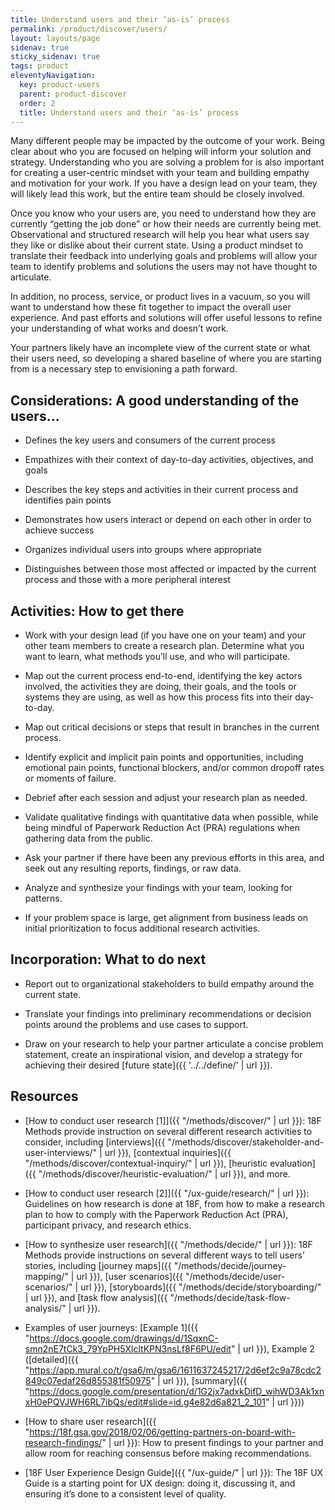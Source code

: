 ```yaml
---
title: Understand users and their ‘as-is’ process
permalink: /product/discover/users/
layout: layouts/page
sidenav: true
sticky_sidenav: true
tags: product
eleventyNavigation:
  key: product-users
  parent: product-discover
  order: 2
  title: Understand users and their ‘as-is’ process
---
```


Many different people may be impacted by the outcome of your work.  Being clear about who you are focused on helping will inform your solution and strategy.  Understanding who you are solving a problem for is also important for creating a user-centric mindset with your team and building empathy and motivation for your work.  If you have a design lead on your team, they will likely lead this work, but the entire team should be closely involved.

Once you know who your users are, you need to understand how they are currently “getting the job done” or how their needs are currently being met.  Observational and structured research will help you hear what users say they like or dislike about their current state.  Using a product mindset to translate their feedback into underlying goals and problems will allow your team to identify problems and solutions the users may not have thought to articulate.   

In addition, no process, service, or product lives in a vacuum, so you will want to understand how these fit together to impact the overall user experience.  And past efforts and solutions will offer useful lessons to refine your understanding of what works and doesn’t work.  

Your partners likely have an incomplete view of the current state or what their users need, so developing a shared baseline of where you are starting from is a necessary step to envisioning a path forward.

## Considerations: A good understanding of the users…

- Defines the key users and consumers of the current process

- Empathizes with their context of day-to-day activities, objectives, and goals

- Describes the key steps and activities in their current process and identifies pain points

- Demonstrates how users interact or depend on each other in order to achieve success

- Organizes individual users into groups where appropriate

- Distinguishes between those most affected or impacted by the current process and those with a more peripheral interest

## Activities: How to get there

- Work with your design lead (if you have one on your team) and your other team members to create a research plan. Determine what you want to learn, what methods you’ll use, and who will participate.

- Map out the current process end-to-end, identifying the key actors involved, the activities they are doing, their goals, and the tools or systems they are using, as well as how this process fits into their day-to-day.

- Map out critical decisions or steps that result in branches in the current process.

- Identify explicit and implicit pain points and opportunities, including emotional pain points, functional blockers, and/or common dropoff rates or moments of failure.

- Debrief after each session and adjust your research plan as needed.

- Validate qualitative findings with quantitative data when possible, while being mindful of Paperwork Reduction Act (PRA) regulations when gathering data from the public.

- Ask your partner if there have been any previous efforts in this area, and seek out any resulting reports, findings, or raw data.

- Analyze and synthesize your findings with your team, looking for patterns.

- If your problem space is large, get alignment from business leads on initial prioritization to focus additional research activities.

## Incorporation: What to do next

- Report out to organizational stakeholders to build empathy around the current state.

- Translate your findings into preliminary recommendations or decision points around the problems and use cases to support.

- Draw on your research to help your partner articulate a concise problem statement, create an inspirational vision, and develop a strategy for achieving their desired [future state]({{ '../../define/' | url }}).

## Resources

- [How to conduct user research [1]]({{ "/methods/discover/" | url }}): 18F Methods provide instruction on several different research activities to consider, including [interviews]({{ "/methods/discover/stakeholder-and-user-interviews/" | url }}), [contextual inquiries]({{ "/methods/discover/contextual-inquiry/" | url }}), [heuristic evaluation]({{ "/methods/discover/heuristic-evaluation/" | url }}), and more.

- [How to conduct user research [2]]({{ "/ux-guide/research/" | url }}): Guidelines on how research is done at 18F, from how to make a research plan to how to comply with the Paperwork Reduction Act (PRA), participant privacy, and research ethics.

- [How to synthesize user research]({{ "/methods/decide/" | url }}): 18F Methods provide instructions on several different ways to tell users’ stories, including [journey maps]({{ "/methods/decide/journey-mapping/" | url }}), [user scenarios]({{ "/methods/decide/user-scenarios/" | url }}), [storyboards]({{ "/methods/decide/storyboarding/" | url }}), and [task flow analysis]({{ "/methods/decide/task-flow-analysis/" | url }}).

- Examples of user journeys: [Example 1]({{ "https://docs.google.com/drawings/d/1SqxnC-smn2nE7tCk3_79YpPH5XlcltKPN3nsLf8F6PU/edit" | url }}), Example 2 ([detailed]({{ "https://app.mural.co/t/gsa6/m/gsa6/1611637245217/2d6ef2c9a78cdc2849c07edaf26d855381f50975" | url }}), [summary]({{ "https://docs.google.com/presentation/d/1G2jx7adxkDifD_wihWD3Ak1xnxH0ePQVJWH6RL7ibQs/edit#slide=id.g4e82d6a821_2_101" | url }}))

- [How to share user research]({{ "https://18f.gsa.gov/2018/02/06/getting-partners-on-board-with-research-findings/" | url }}): How to present findings to your partner and allow room for reaching consensus before making recommendations.

- [18F User Experience Design Guide]({{ "/ux-guide/" | url }}): The 18F UX Guide is a starting point for UX design: doing it, discussing it, and ensuring it’s done to a consistent level of quality.
